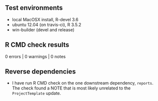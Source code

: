 ## Test environments
* local MacOSX install, R-devel 3.6
* ubuntu 12.04 (on travis-ci), R 3.5.2
* win-builder (devel and release)

## R CMD check results

0 errors | 0 warnings | 0 notes

## Reverse dependencies

* I have run R CMD check on the one downstream dependency, `reports`. The check
  found a NOTE that is most likely unrelated to the `ProjectTemplate` update.

